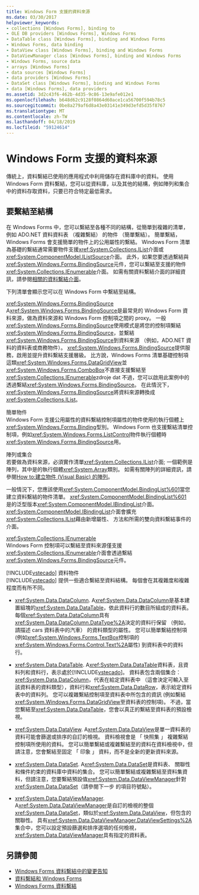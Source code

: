 ```yaml
---
title: Windows Form 支援的資料來源
ms.date: 03/30/2017
helpviewer_keywords:
- collections [Windows Forms], binding to
- OLE DB providers [Windows Forms], Windows Forms
- DataTable class [Windows Forms], binding and Windows Forms
- Windows Forms, data binding
- DataView class [Windows Forms], binding and Windows Forms
- DataViewManager class [Windows Forms], binding and Windows Forms
- Windows Forms, source data
- arrays [Windows Forms]
- data sources [Windows Forms]
- data providers [Windows Forms]
- DataSet class [Windows Forms], binding and Windows Forms
- data [Windows Forms], data providers
ms.assetid: 3d2c43f6-462b-4d35-9c86-13e9afe012e1
ms.openlocfilehash: b648d62c9128f0864d60ace1ca56700f594b78c5
ms.sourcegitcommit: 0be8a279af6d8a43e03141e349d3efd5d35f8767
ms.translationtype: MT
ms.contentlocale: zh-TW
ms.lasthandoff: 04/18/2019
ms.locfileid: "59124614"
---
```

# <a name="data-sources-supported-by-windows-forms"></a>Windows Form 支援的資料來源
傳統上，資料繫結已使用的應用程式中利用儲存在資料庫中的資料。 使用 Windows Form 資料繫結，您可以從資料庫，以及其他的結構，例如陣列和集合中的資料存取資料，只要已符合特定最低需求。  
  
## <a name="structures-to-bind-to"></a>要繫結至結構  
 在 Windows Forms 中，您可以繫結至各種不同的結構，從簡單到複雜的清單，例如 ADO.NET 資料資料表 （複雜繫結） 的物件 （簡單繫結）。 簡單繫結，Windows Forms 會支援簡單的物件上的公用屬性的繫結。 Windows Form 清單為基礎的繫結通常需要物件支援<xref:System.Collections.IList>介面或<xref:System.ComponentModel.IListSource>介面。 此外，如果您要透過繫結與<xref:System.Windows.Forms.BindingSource>元件，您可以繫結至支援的物件<xref:System.Collections.IEnumerable>介面。 如需有關資料繫結介面的詳細資訊，請參閱[相關的資料繫結介面](interfaces-related-to-data-binding.md)。  
  
 下列清單會顯示您可以在 Windows Form 中繫結至結構。  
  
 <xref:System.Windows.Forms.BindingSource>  
 A<xref:System.Windows.Forms.BindingSource>是最常見的 Windows Form 資料來源，做為資料來源和 Windows Form 控制項之間的 proxy。 一般<xref:System.Windows.Forms.BindingSource>使用模式是將您的控制項繫結<xref:System.Windows.Forms.BindingSource>，並繫結<xref:System.Windows.Forms.BindingSource>到資料來源 （例如，ADO.NET 資料的資料表或商務物件）。 <xref:System.Windows.Forms.BindingSource>提供服務，啟用並提升資料繫結支援層級。 比方說，Windows Forms 清單基礎控制項這類<xref:System.Windows.Forms.DataGridView>並<xref:System.Windows.Forms.ComboBox>不直接支援繫結至<xref:System.Collections.IEnumerable>zdroje dat 不過，您可以啟用此案例中的透過繫結<xref:System.Windows.Forms.BindingSource>。 在此情況下，<xref:System.Windows.Forms.BindingSource>將資料來源轉換成<xref:System.Collections.IList>。  
  
 簡單物件  
 Windows Form 支援公用屬性的資料繫結控制項屬性的物件使用的執行個體上<xref:System.Windows.Forms.Binding>型別。 Windows Form 也支援繫結清單控制項，例如<xref:System.Windows.Forms.ListControl>物件執行個體時<xref:System.Windows.Forms.BindingSource>用。  
  
 陣列或集合  
 若要做為資料來源，必須實作清單<xref:System.Collections.IList>介面; 一個範例是陣列，其中是的執行個體<xref:System.Array>類別。 如需有關陣列的詳細資訊，請參閱[How to:建立物件 (Visual Basic) 的陣列](https://docs.microsoft.com/previous-versions/visualstudio/visual-studio-2010/487y7874(v=vs.100))。  
  
 一般情況下，您應該使用<xref:System.ComponentModel.BindingList%601>當您建立資料繫結的物件清單。 <xref:System.ComponentModel.BindingList%601> 是的泛型版本<xref:System.ComponentModel.IBindingList>介面。 <xref:System.ComponentModel.IBindingList>介面會擴充<xref:System.Collections.IList>藉由新增屬性、 方法和所需的雙向資料繫結事件的介面。  
  
 <xref:System.Collections.IEnumerable>  
 Windows Form 控制項可以繫結至資料來源僅支援<xref:System.Collections.IEnumerable>介面會透過繫結<xref:System.Windows.Forms.BindingSource>元件。  
  
 [!INCLUDE[vstecado](../../../includes/vstecado-md.md)] 資料物件  
 [!INCLUDE[vstecado](../../../includes/vstecado-md.md)] 提供一些適合繫結至資料結構。 每個會在其複雜度和複雜程度而有所不同。  
  
-   <xref:System.Data.DataColumn>. A<xref:System.Data.DataColumn>是基本建置組塊的<xref:System.Data.DataTable>，依此資料行的數目所組成的資料表。 每個<xref:System.Data.DataColumn>具有<xref:System.Data.DataColumn.DataType%2A>決定的資料行保留 （例如，請描述 cars 資料表中的汽車） 的資料類型的屬性。 您可以簡單繫結控制項 (例如<xref:System.Windows.Forms.TextBox>控制項的<xref:System.Windows.Forms.Control.Text%2A>屬性) 到資料表中的資料行。  
  
-   <xref:System.Data.DataTable>. A<xref:System.Data.DataTable>資料表，且資料列和資料行，表示處於[!INCLUDE[vstecado](../../../includes/vstecado-md.md)]。 資料表包含兩個集合： <xref:System.Data.DataColumn>，代表在給定資料表中 （這會決定可輸入至該資料表的資料類型），資料行和<xref:System.Data.DataRow>，表示給定資料表中的資料列。 您可以複雜繫結控制項至資料表中所包含的資訊 (例如繫結<xref:System.Windows.Forms.DataGridView>至資料表的控制項)。 不過，當您繫結至<xref:System.Data.DataTable>，您會以真正的繫結至資料表的預設檢視。  
  
-   <xref:System.Data.DataView>. A<xref:System.Data.DataView>是單一資料表的資料可能會篩選或排序的自訂的檢視。 資料檢視會是 「 快照集 」 複雜繫結控制項所使用的資料。 您可以簡單繫結或複雜繫結至的資料在資料檢視中，但請注意，您會繫結至固定 「 印象 」 資料，而不是全新的更新資料來源。  
  
-   <xref:System.Data.DataSet>. A<xref:System.Data.DataSet>是資料表、 關聯性和條件約束的資料庫中資料的集合。 您可以簡單繫結或複雜繫結至資料集資料，但請注意，您要繫結預設值<xref:System.Data.DataViewManager>針對<xref:System.Data.DataSet>（請參閱下一步 的項目符號點）。  
  
-   <xref:System.Data.DataViewManager>. A<xref:System.Data.DataViewManager>是自訂的檢視的整個<xref:System.Data.DataSet>，類似於<xref:System.Data.DataView>，但包含的關聯性。 具有<xref:System.Data.DataViewManager.DataViewSettings%2A>集合中，您可以設定預設篩選和排序選項的任何檢視，<xref:System.Data.DataViewManager>具有指定的資料表。  
  
## <a name="see-also"></a>另請參閱

- [Windows Forms 資料繫結中的變更告知](change-notification-in-windows-forms-data-binding.md)
- [資料繫結和 Windows Forms](data-binding-and-windows-forms.md)
- [Windows Forms 資料繫結](windows-forms-data-binding.md)
